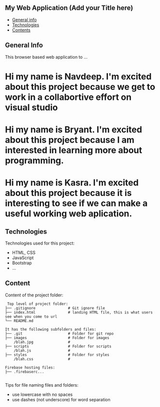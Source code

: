 ## My Web Application (Add your Title here)

* [General info](#general-info)
* [Technologies](#technologies)
* [Contents](#content)

## General Info
This browser based web application to ...
# Hi my name is Navdeep. I'm excited about this project because we get to work in a collabortive effort on visual studio
# Hi my name is Bryant. I'm excited about this project because I am interested in learning more about programming.
# Hi my name is Kasra. I'm excited about this project because it is interesting to see if we can make a useful working web aplication. 
	
## Technologies
Technologies used for this project:
* HTML, CSS
* JavaScript
* Bootstrap 
* ...
	
## Content
Content of the project folder:

```
 Top level of project folder: 
├── .gitignore               # Git ignore file
├── index.html               # landing HTML file, this is what users see when you come to url
└── README.md

It has the following subfolders and files:
├── .git                     # Folder for git repo
├── images                   # Folder for images
    /blah.jpg                # 
├── scripts                  # Folder for scripts
    /blah.js                 # 
├── styles                   # Folder for styles
    /blah.css                # 

Firebase hosting files: 
├── .firebaserc...


```

Tips for file naming files and folders:
* use lowercase with no spaces
* use dashes (not underscore) for word separation

